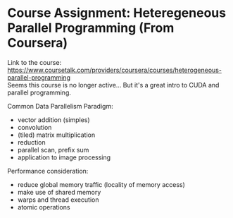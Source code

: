 # Course Assignment: Heteregeneous Parallel Programming (From Coursera) 
Link to the course: https://www.coursetalk.com/providers/coursera/courses/heterogeneous-parallel-programming  
Seems this course is no longer active... But it's a great intro to CUDA and parallel programming.   

Common Data Parallelism Paradigm:  
  - vector addition (simples)  
  - convolution  
  - (tiled) matrix multiplication  
  - reduction  
  - parallel scan, prefix sum   
  - application to image processing   
  
Performance consideration:
  - reduce global memory traffic (locality of memory access)  
  - make use of shared memory
  - warps and thread execution   
  - atomic operations   
